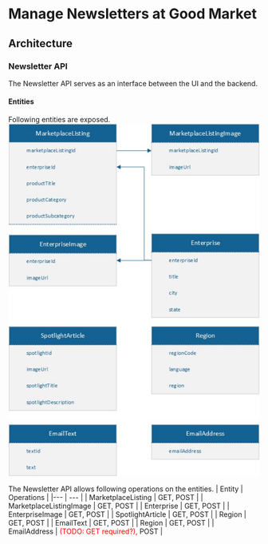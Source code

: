 # Manage Newsletters at Good Market

## Architecture
### Newsletter API
The Newsletter API serves as an interface between the UI and the backend. 
#### Entities
Following entities are exposed.
![Entities that are exposed by the newsletter api](./newsletter-api-entities.jpg)

The Newsletter API allows following operations on the entities.
| Entity | Operations |
|--- | --- |
| MarketplaceListing | GET, POST |
| MarketplaceListingImage | GET, POST |
| Enterprise | GET, POST | 
| EnterpriseImage | GET, POST |
| SpotlightArticle | GET, POST |
| Region | GET, POST |
| EmailText | GET, POST | 
| Region | GET, POST |
| EmailAddress | <span style="color:red"> (TODO: GET required?), </span> POST |
